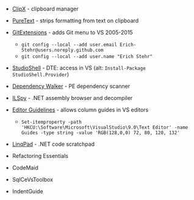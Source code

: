 ﻿- [ClipX](http://bluemars.org/clipx/) - clipboard manager
- [PureText](http://stevemiller.net/puretext/) - strips formatting from text on clipboard
- [GitExtensions](http://gitextensions.github.io/) - adds Git menu to VS 2005-2015
    - `git config --local --add user.email Erich-Stehr@users.noreply.github.com`
    - `git config --local --add user.name "Erich Stehr"`
- [StudioShell](http://studioshell.codeplex.com/) - DTE: access in VS (alt: `Install-Package StudioShell.Provider`)
- [Dependency Walker](http://www.dependencywalker.com/) - PE dependency scanner
- [ILSpy](http://ilspy.net) - .NET assembly browser and decompiler
- [Editor Guidelines](https://marketplace.visualstudio.com/items?itemName=PaulHarrington.EditorGuidelines) - allows column guides in VS editors
    - `Set-itemproperty -path 'HKCU:\Software\Microsoft\VisualStudio\9.0\Text Editor' -name Guides -type string -value 'RGB(128,0,0) 72, 80, 120, 132'`
- [LinqPad](http://www.linqpad.net) - .NET code scratchpad

- Refactoring Essentials
- CodeMaid
- SqlCeVsToolbox
- IndentGuide


